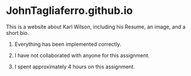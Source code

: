 # JohnTagliaferro.github.io

This is a website about Karl Wilson, including his Resume, an image, and a short
bio.

1. Everything has been implemented correctly.

2. I have not collaborated with anyone for this assignment.

3. I spent approximately 4 hours on this assignment.
